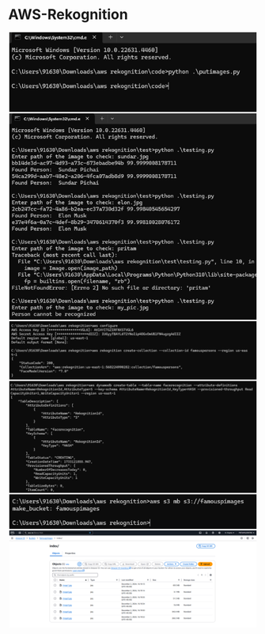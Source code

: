 # AWS-Rekognition
<p align="center">
  <img src="\Steps Images\Screenshot 2024-12-02 175351.png" alt="Project Screenshot 1" width="500">
  <img src="\Steps Images\Screenshot 2024-12-02 175411.png" alt="Project Screenshot 2" width="500">
  <img src="\Steps Images\Screenshot 2024-12-02 175452.png" alt="Project Screenshot 3" width="500">
  <img src="\Steps Images\Screenshot 2024-12-02 175524.png" alt="Project Screenshot 4" width="500">
  <img src="\Steps Images\Screenshot 2024-12-02 175536.png" alt="Project Screenshot 5" width="500">
  <img src="\Steps Images\Screenshot 2024-12-02 180141.png" alt="Project Screenshot 6" width="500">
</p>

